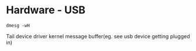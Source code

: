 # Hardware - USB

```dmesg -wH```

Tail device driver kernel message buffer(eg. see usb device getting plugged in)
